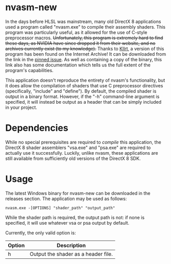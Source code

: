 
# nvasm-new
In the days before HLSL was mainstream, many old DirectX 8 applications used a program called "nvasm.exe" to compile their assembly shaders. This program was particularly useful, as it allowed for the use of C-style preprocessor macros. ~~Unfortunately, this program is extremely hard to find these days, as NVIDIA have since dropped it from their website, and no archives currently exist (to my knowledge).~~ Thanks to [Kllrt](https://github.com/Kllrt), a version of this program has been found on the Internet Archive! It can be downloaded from the link in the [pinned issue](https://github.com/8426THMY/nvasm-new/issues/1). As well as containing a copy of the binary, this link also has some documentation which tells us the full extent of the program's capabilities.

This application doesn't reproduce the entirety of nvasm's functionality, but it does allow the compilation of shaders that use C preprocessor directives (specifically, "include" and "define"). By default, the compiled shader is output in a binary format. However, if the "-h" command-line argument is specified, it will instead be output as a header that can be simply included in your project.

# Dependencies
While no special prerequisites are required to _compile_ this application, the DirectX 8 shader assemblers "vsa.exe" and "psa.exe" are required to actually use it successfully. Luckily, unlike nvasm, these applications are still available from sufficiently old versions of the DirectX 8 SDK.

# Usage
The latest Windows binary for nvasm-new can be downloaded in the releases section. The application may be used as follows:

`nvasm.exe -[OPTIONS] "shader_path" "output_path"`

While the shader path is required, the output path is not: if none is specified, it will use whatever vsa or psa output by default.

Currently, the only valid option is:

| Option | Description |
| --- | --- |
| h | Output the shader as a header file. |
